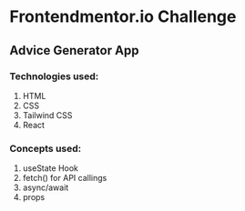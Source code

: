 <h1>Frontendmentor.io Challenge</h1>
<h2>Advice Generator App</h2>

<h3>Technologies used:</h3>
<ol>
<li>HTML</li>
<li>CSS</li>
<li>Tailwind CSS</li>
<li>React</li>
</ol>

<h3>Concepts used:</h3>
<ol>
<li>useState Hook</li>
<li>fetch() for API callings</li>
<li>async/await</li>
<li>props</li>
</ol>
